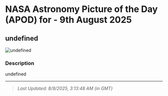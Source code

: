 
# NASA Astronomy Picture of the Day (APOD) for - 9th August 2025
## undefined

![undefined](undefined)

### Description
undefined

---
> _Last Updated: 8/9/2025, 3:13:48 AM (in GMT)_
